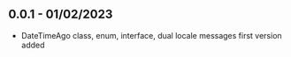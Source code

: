 ## 0.0.1 - 01/02/2023

* DateTimeAgo class, enum, interface, dual locale messages first version added
